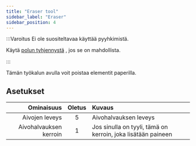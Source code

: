 ```yaml
---
title: "Eraser tool"
sidebar_label: "Eraser"
sidebar_position: 4
---
```



:::Varoitus Ei ole suositeltavaa käyttää pyyhkimistä.

Käytä [polun tyhjennystä](path_eraser) , jos se on mahdollista.

:::

Tämän työkalun avulla voit poistaa elementit paperilla.

## Asetukset

|             Ominaisuus | Oletus | Kuvaus                                                       |
| ----------------------:|:------:|:------------------------------------------------------------ |
|         Aivojen leveys |   5    | Aivohalvauksen leveys                                        |
| Aivohalvauksen kerroin |   1    | Jos sinulla on tyyli, tämä on kerroin, joka lisätään paineen |
